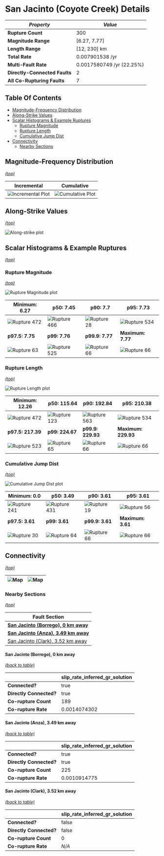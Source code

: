 # San Jacinto (Coyote Creek) Details

| _Property_ | _Value_ |
|-----|-----|
| **Rupture Count** | 300 |
| **Magnitude Range** | [6.27, 7.77] |
| **Length Range** | [12, 230] km |
| **Total Rate** | 0.007901538 /yr |
| **Multi-Fault Rate** | 0.0017580749 /yr (22.25%) |
| **Directly-Connected Faults** | 2 |
| **All Co-Rupturing Faults** | 7 |

## Table Of Contents
* [Magnitude-Frequency Distribution](#magnitude-frequency-distribution)
* [Along-Strike Values](#along-strike-values)
* [Scalar Histograms & Example Ruptures](#scalar-histograms--example-ruptures)
  * [Rupture Magnitude](#rupture-magnitude)
  * [Rupture Length](#rupture-length)
  * [Cumulative Jump Dist](#cumulative-jump-dist)
* [Connectivity](#connectivity)
  * [Nearby Sections](#nearby-sections)

## Magnitude-Frequency Distribution
_[(top)](#table-of-contents)_

| Incremental | Cumulative |
|-----|-----|
| ![Incremental Plot](resources/sect_mfd.png) | ![Cumulative Plot](resources/sect_mfd_cumulative.png) |

## Along-Strike Values
_[(top)](#table-of-contents)_

![Along-strike plot](resources/sect_along_strike.png)

## Scalar Histograms & Example Ruptures
_[(top)](#table-of-contents)_

### Rupture Magnitude
_[(top)](#table-of-contents)_

![Rupture Magnitude plot](resources/hist_MAG.png)

| **Minimum: 6.27** | **p50: 7.45** | **p90: 7.7** | **p95: 7.73** |
|-----|-----|-----|-----|
| ![Rupture 472](resources/rupture_472.png) | ![Rupture 466](resources/rupture_466.png) | ![Rupture 28](resources/rupture_28.png) | ![Rupture 534](resources/rupture_534.png) |
| **p97.5: 7.75** | **p99: 7.76** | **p99.9: 7.77** | **Maximum: 7.77** |
| ![Rupture 63](resources/rupture_63.png) | ![Rupture 525](resources/rupture_525.png) | ![Rupture 66](resources/rupture_66.png) | ![Rupture 66](resources/rupture_66.png) |

### Rupture Length
_[(top)](#table-of-contents)_

![Rupture Length plot](resources/hist_LENGTH.png)

| **Minimum: 12.26** | **p50: 115.64** | **p90: 192.84** | **p95: 210.38** |
|-----|-----|-----|-----|
| ![Rupture 472](resources/rupture_472.png) | ![Rupture 123](resources/rupture_123.png) | ![Rupture 563](resources/rupture_563.png) | ![Rupture 534](resources/rupture_534.png) |
| **p97.5: 217.39** | **p99: 224.67** | **p99.9: 229.93** | **Maximum: 229.93** |
| ![Rupture 523](resources/rupture_523.png) | ![Rupture 65](resources/rupture_65.png) | ![Rupture 66](resources/rupture_66.png) | ![Rupture 66](resources/rupture_66.png) |

### Cumulative Jump Dist
_[(top)](#table-of-contents)_

![Cumulative Jump Dist plot](resources/hist_CUM_JUMP_DIST.png)

| **Minimum: 0.0** | **p50: 3.49** | **p90: 3.61** | **p95: 3.61** |
|-----|-----|-----|-----|
| ![Rupture 241](resources/rupture_241.png) | ![Rupture 431](resources/rupture_431.png) | ![Rupture 19](resources/rupture_19.png) | ![Rupture 56](resources/rupture_56.png) |
| **p97.5: 3.61** | **p99: 3.61** | **p99.9: 3.61** | **Maximum: 3.61** |
| ![Rupture 30](resources/rupture_30.png) | ![Rupture 64](resources/rupture_64.png) | ![Rupture 66](resources/rupture_66.png) | ![Rupture 66](resources/rupture_66.png) |


## Connectivity
_[(top)](#table-of-contents)_

| ![Map](resources/corupture_count.png) | ![Map](resources/corupture_rate.png) |
|-----|-----|

### Nearby Sections
_[(top)](#table-of-contents)_

| Fault Section |
|-----|
| [**San Jacinto (Borrego), 0 km away**](#san-jacinto-borrego-0-km-away) |
| [**San Jacinto (Anza), 3.49 km away**](#san-jacinto-anza-349-km-away) |
| [San Jacinto (Clark), 3.52 km away](#san-jacinto-clark-352-km-away) |

#### San Jacinto (Borrego), 0 km away
[_(back to table)_](#nearby-sections)

|  | slip_rate_inferred_gr_solution |
|-----|-----|
| **Connected?** | true |
| **Directly Connected?** | true |
| **Co-rupture Count** | 189 |
| **Co-rupture Rate** | 0.0014074302 |
#### San Jacinto (Anza), 3.49 km away
[_(back to table)_](#nearby-sections)

|  | slip_rate_inferred_gr_solution |
|-----|-----|
| **Connected?** | true |
| **Directly Connected?** | true |
| **Co-rupture Count** | 225 |
| **Co-rupture Rate** | 0.0010914775 |
#### San Jacinto (Clark), 3.52 km away
[_(back to table)_](#nearby-sections)

|  | slip_rate_inferred_gr_solution |
|-----|-----|
| **Connected?** | false |
| **Directly Connected?** | false |
| **Co-rupture Count** | 0 |
| **Co-rupture Rate** | _N/A_ |
